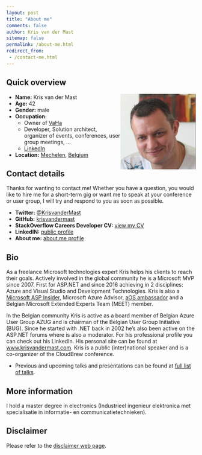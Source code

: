 ```yaml
---
layout: post
title: "About me"
comments: false
author: Kris van der Mast
sitemap: false
permalink: /about-me.html
redirect_from:
 - /contact-me.html
---
```


## Quick overview

<a href="/images/bio-photo.png"><img width="200" height="200" title="kris-400x400" align="right" style="border: 0px currentColor; border-image: none; padding-top: 0px; padding-right: 0px; padding-left: 0px; float: right; display: inline; background-image: none;" alt="kris-400x400" src="/images/bio-photo.png" border="0"></a>
 
* **Name:** Kris van der Mast  
* **Age:** 42  
* **Gender:** male  
* **Occupation:**
	* Owner of [VaHa](http://www.vaha.be)
	* Developer, Solution architect, organizer of events, conferences, user group meetings, ...
	* [LinkedIn](https://www.linkedin.com/in/krisvandermast)
* **Location:** [Mechelen](http://en.wikipedia.org/wiki/Mechelen), [Belgium](http://en.wikipedia.org/wiki/Belgium) 

## Contact details

Thanks for wanting to contact me! Whether you have a question, you would like to hire me for a short-term gig or want me to speak at your conference or user group, I will try and respond to you as soon as possible.

* **Twitter:** [@KrisvanderMast](https://twitter.com/KrisvanderMast)
* **GitHub:** [krisvandermast](https://github.com/krisvandermast)
* **StackOverflow Careers Developer CV:** [view my CV](http://stackoverflow.com/cv/krisvandermast)
* **LinkedIN:** [public profile](http://www.linkedin.com/in/krisvandermast)
* **About me:** [about.me profile](http://about.me/krisvandermast)

## Bio

As a freelance Microsoft technologies expert Kris helps his clients to reach their goals. Actively involved in the global community he is a Microsoft MVP since 2007. First for ASP.NET and since 2016 achieving in 2 disciplines: Azure and Visual Studio and Development Technologies. Kris is also a [Microsoft ASP Insider](http://aspinsiders.com/), Microsoft Azure Advisor, [aOS ambassador](http://aos.community/index.php/language/en/home/) and a Belgian Microsoft Extended Experts Team (MEET) member.  

In the Belgian community Kris is active as a board member of Belgian Azure User Group AZUG and is chairman of the Belgian User Group Initiative (BUG). Since he started with .NET back in 2002 he’s also been active on the ASP.NET forums where is also a moderator. For his professional profile you can check out his LinkedIn. His personal site can be found at www.krisvandermast.com. Kris is a public (inter)national speaker and is a co-organizer of the CloudBrew conference.

* Previous and upcoming talks and presentations can be found at [full list of talks](/talks-presentations.html).

## More information

I hold a master degree in electronics (Industrieel ingenieur elektronica met specialisatie in informatie- en communicatietechnieken).

## Disclaimer

Please refer to the [disclaimer web page](/disclaimer.html).
